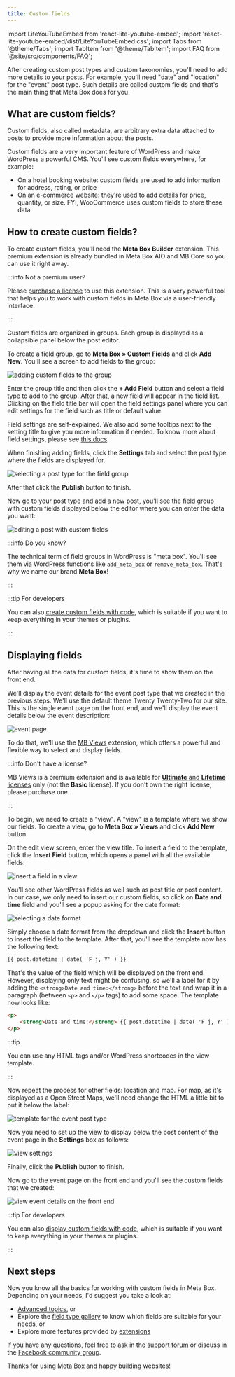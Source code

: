 ```yaml
---
title: Custom fields
---
```


import LiteYouTubeEmbed from 'react-lite-youtube-embed';
import 'react-lite-youtube-embed/dist/LiteYouTubeEmbed.css';
import Tabs from '@theme/Tabs';
import TabItem from '@theme/TabItem';
import FAQ from '@site/src/components/FAQ';

After creating custom post types and custom taxonomies, you'll need to add more details to your posts. For example, you'll need "date" and "location" for the "event" post type. Such details are called custom fields and that's the main thing that Meta Box does for you.

## What are custom fields?

Custom fields, also called metadata, are arbitrary extra data attached to posts to provide more information about the posts.

Custom fields are a very important feature of WordPress and make WordPress a powerful CMS. You'll see custom fields everywhere, for example:

- On a hotel booking website: custom fields are used to add information for address, rating, or price
- On an e-commerce website: they're used to add details for price, quantity, or size. FYI, WooCommerce uses custom fields to store these data.

## How to create custom fields?

To create custom fields, you'll need the **Meta Box Builder** extension. This premium extension is already bundled in Meta Box AIO and MB Core so you can use it right away.

:::info Not a premium user?

Please [purchase a license](https://metabox.io/pricing/) to use this extension. This is a very powerful tool that helps you to work with custom fields in Meta Box via a user-friendly interface.

:::

Custom fields are organized in groups. Each group is displayed as a collapsible panel below the post editor.

To create a field group, go to **Meta Box » Custom Fields** and click **Add New**. You'll see a screen to add fields to the group:

![adding custom fields to the group](https://i.imgur.com/wjtQCmc.png)

Enter the group title and then click the **+ Add Field** button and select a field type to add to the group. After that, a new field will appear in the field list. Clicking on the field title bar will open the field settings panel where you can edit settings for the field such as title or default value.

Field settings are self-explained. We also add some tooltips next to the setting title to give you more information if needed. To know more about field settings, please see [this docs](/field-settings/).

When finishing adding fields, click the **Settings** tab and select the post type where the fields are displayed for.

![selecting a post type for the field group](https://i.imgur.com/a39tyzd.png)

After that click the **Publish** button to finish.

Now go to your post type and add a new post, you'll see the field group with custom fields displayed below the editor where you can enter the data you want:

![editing a post with custom fields](https://i.imgur.com/TwDYnBQ.png)

:::info Do you know?

The technical term of field groups in WordPress is "meta box". You'll see them via WordPress functions like `add_meta_box` or `remove_meta_box`. That's why we name our brand **Meta Box**!

:::

:::tip For developers

You can also [create custom fields with code](/creating-fields-with-code/), which is suitable if you want to keep everything in your themes or plugins.

:::

## Displaying fields

After having all the data for custom fields, it's time to show them on the front end.

We'll display the event details for the event post type that we created in the previous steps. We'll use the default theme Twenty Twenty-Two for our site. This is the single event page on the front end, and we'll display the event details below the event description:

![event page](https://i.imgur.com/rSPicJm.png)

To do that, we'll use the [MB Views](/extensions/mb-views/) extension, which offers a powerful and flexible way to select and display fields.

:::info Don't have a license?

MB Views is a premium extension and is available for [**Ultimate** and **Lifetime** licenses](https://metabox.io/pricing/) only (not the **Basic** license). If you don't own the right license, please purchase one.

:::

To begin, we need to create a "view". A "view" is a template where we show our fields. To create a view, go to **Meta Box » Views** and click **Add New** button.

On the edit view screen, enter the view title. To insert a field to the template, click the **Insert Field** button, which opens a panel with all the available fields:

![insert a field in a view](https://i.imgur.com/tUtIqmp.png)

You'll see other WordPress fields as well such as post title or post content. In our case, we only need to insert our custom fields, so click on **Date and time** field and you'll see a popup asking for the date format:

![selecting a date format](https://i.imgur.com/OPXkorx.png)

Simply choose a date format from the dropdown and click the **Insert** button to insert the field to the template. After that, you'll see the template now has the following text:

```html
{{ post.datetime | date( 'F j, Y' ) }}
```

That's the value of the field which will be displayed on the front end. However, displaying only text might be confusing, so we'll a label for it by adding the `<strong>Date and time:</strong>` before the text and wrap it in a paragraph (between `<p>` and `</p>` tags) to add some space. The template now looks like:

```html
<p>
	<strong>Date and time:</strong> {{ post.datetime | date( 'F j, Y' ) }}
</p>
```

:::tip

You can use any HTML tags and/or WordPress shortcodes in the view template.

:::

Now repeat the process for other fields: location and map. For map, as it's displayed as a Open Street Maps, we'll need change the HTML a little bit to put it below the label:

![template for the event post type](https://i.imgur.com/TeWN22i.png)

Now you need to set up the view to display below the post content of the event page in the **Settings** box as follows:

![view settings](https://i.imgur.com/U3kJnLe.png)

Finally, click the **Publish** button to finish.

Now go to the event page on the front end and you'll see the custom fields that we created:

![view event details on the front end](https://i.imgur.com/iOAEwBT.png)

:::tip For developers

You can also [display custom fields with code](/displaying-fields-with-code/), which is suitable if you want to keep everything in your themes or plugins.

:::

## Next steps

Now you know all the basics for working with custom fields in Meta Box. Depending on your needs, I'd suggest you take a look at:

- [Advanced topics](/category/advanced/), or
- Explore the [field type gallery](/fields/) to know which fields are suitable for your needs, or
- Explore more features provided by [extensions](/extensions/)

If you have any questions, feel free to ask in the [support forum](https://support.metabox.io/) or discuss in the [Facebook community group](https://www.facebook.com/groups/metaboxusers).

Thanks for using Meta Box and happy building websites!